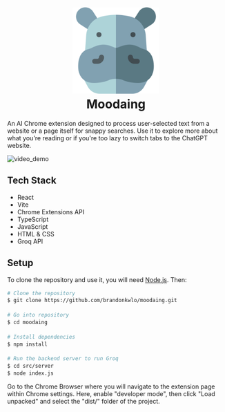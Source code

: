<h1 align="center">
<img src="./public/hippo.png" alt="moodaing" width="200">
<br>
Moodaing
</br>
</h1>

An AI Chrome extension designed to process user-selected text from a website or a page itself for snappy searches. Use it to explore more about what you're reading or if you're too lazy to switch tabs to the ChatGPT website.

![video_demo](./docs/moodaing_video_demo.gif)

## Tech Stack

- React
- Vite
- Chrome Extensions API
- TypeScript
- JavaScript
- HTML & CSS
- Groq API

## Setup

To clone the repository and use it, you will need [Node.js](https://nodejs.org/en/download/). Then:

```bash
# Clone the repository
$ git clone https://github.com/brandonkwlo/moodaing.git

# Go into repository
$ cd moodaing

# Install dependencies
$ npm install

# Run the backend server to run Groq
$ cd src/server
$ node index.js
```

Go to the Chrome Browser where you will navigate to the extension page within Chrome settings. Here, enable "developer mode", then click "Load unpacked" and select the "dist/" folder of the project.
